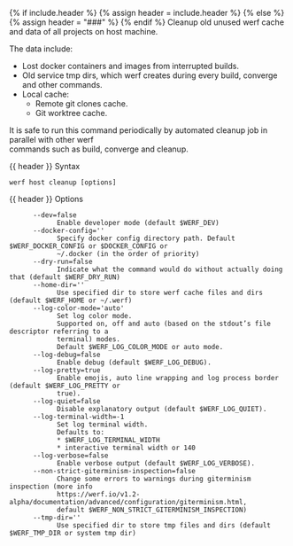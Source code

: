 {% if include.header %}
{% assign header = include.header %}
{% else %}
{% assign header = "###" %}
{% endif %}
Cleanup old unused werf cache and data of all projects on host machine.

The data include:
* Lost docker containers and images from interrupted builds.
* Old service tmp dirs, which werf creates during every build, converge and other commands.
* Local cache:
  * Remote git clones cache.
  * Git worktree cache.

It is safe to run this command periodically by automated cleanup job in parallel with other werf    
commands such as build, converge and cleanup.

{{ header }} Syntax

```shell
werf host cleanup [options]
```

{{ header }} Options

```shell
      --dev=false
            Enable developer mode (default $WERF_DEV)
      --docker-config=''
            Specify docker config directory path. Default $WERF_DOCKER_CONFIG or $DOCKER_CONFIG or  
            ~/.docker (in the order of priority)
      --dry-run=false
            Indicate what the command would do without actually doing that (default $WERF_DRY_RUN)
      --home-dir=''
            Use specified dir to store werf cache files and dirs (default $WERF_HOME or ~/.werf)
      --log-color-mode='auto'
            Set log color mode.
            Supported on, off and auto (based on the stdout’s file descriptor referring to a        
            terminal) modes.
            Default $WERF_LOG_COLOR_MODE or auto mode.
      --log-debug=false
            Enable debug (default $WERF_LOG_DEBUG).
      --log-pretty=true
            Enable emojis, auto line wrapping and log process border (default $WERF_LOG_PRETTY or   
            true).
      --log-quiet=false
            Disable explanatory output (default $WERF_LOG_QUIET).
      --log-terminal-width=-1
            Set log terminal width.
            Defaults to:
            * $WERF_LOG_TERMINAL_WIDTH
            * interactive terminal width or 140
      --log-verbose=false
            Enable verbose output (default $WERF_LOG_VERBOSE).
      --non-strict-giterminism-inspection=false
            Change some errors to warnings during giterminism inspection (more info                 
            https://werf.io/v1.2-alpha/documentation/advanced/configuration/giterminism.html,       
            default $WERF_NON_STRICT_GITERMINISM_INSPECTION)
      --tmp-dir=''
            Use specified dir to store tmp files and dirs (default $WERF_TMP_DIR or system tmp dir)
```

